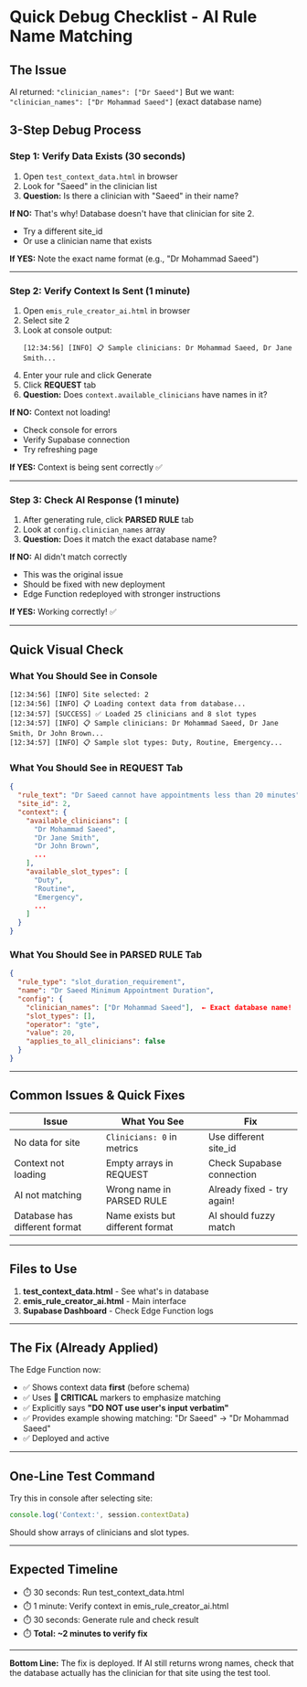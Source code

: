 # Quick Debug Checklist - AI Rule Name Matching

## The Issue
AI returned: `"clinician_names": ["Dr Saeed"]`
But we want: `"clinician_names": ["Dr Mohammad Saeed"]` (exact database name)

## 3-Step Debug Process

### Step 1: Verify Data Exists (30 seconds)
1. Open `test_context_data.html` in browser
2. Look for "Saeed" in the clinician list
3. **Question:** Is there a clinician with "Saeed" in their name?

**If NO:** That's why! Database doesn't have that clinician for site 2.
- Try a different site_id
- Or use a clinician name that exists

**If YES:** Note the exact name format (e.g., "Dr Mohammad Saeed")

---

### Step 2: Verify Context Is Sent (1 minute)
1. Open `emis_rule_creator_ai.html` in browser
2. Select site 2
3. Look at console output:
   ```
   [12:34:56] [INFO] 📋 Sample clinicians: Dr Mohammad Saeed, Dr Jane Smith...
   ```
4. Enter your rule and click Generate
5. Click **REQUEST** tab
6. **Question:** Does `context.available_clinicians` have names in it?

**If NO:** Context not loading!
- Check console for errors
- Verify Supabase connection
- Try refreshing page

**If YES:** Context is being sent correctly ✅

---

### Step 3: Check AI Response (1 minute)
1. After generating rule, click **PARSED RULE** tab
2. Look at `config.clinician_names` array
3. **Question:** Does it match the exact database name?

**If NO:** AI didn't match correctly
- This was the original issue
- Should be fixed with new deployment
- Edge Function redeployed with stronger instructions

**If YES:** Working correctly! ✅

---

## Quick Visual Check

### What You Should See in Console
```
[12:34:56] [INFO] Site selected: 2
[12:34:56] [INFO] 📋 Loading context data from database...
[12:34:57] [SUCCESS] ✅ Loaded 25 clinicians and 8 slot types
[12:34:57] [INFO] 📋 Sample clinicians: Dr Mohammad Saeed, Dr Jane Smith, Dr John Brown...
[12:34:57] [INFO] 📋 Sample slot types: Duty, Routine, Emergency...
```

### What You Should See in REQUEST Tab
```json
{
  "rule_text": "Dr Saeed cannot have appointments less than 20 minutes",
  "site_id": 2,
  "context": {
    "available_clinicians": [
      "Dr Mohammad Saeed",
      "Dr Jane Smith",
      "Dr John Brown",
      ...
    ],
    "available_slot_types": [
      "Duty",
      "Routine",
      "Emergency",
      ...
    ]
  }
}
```

### What You Should See in PARSED RULE Tab
```json
{
  "rule_type": "slot_duration_requirement",
  "name": "Dr Saeed Minimum Appointment Duration",
  "config": {
    "clinician_names": ["Dr Mohammad Saeed"],  ← Exact database name!
    "slot_types": [],
    "operator": "gte",
    "value": 20,
    "applies_to_all_clinicians": false
  }
}
```

---

## Common Issues & Quick Fixes

| Issue | What You See | Fix |
|-------|-------------|-----|
| No data for site | `Clinicians: 0` in metrics | Use different site_id |
| Context not loading | Empty arrays in REQUEST | Check Supabase connection |
| AI not matching | Wrong name in PARSED RULE | Already fixed - try again! |
| Database has different format | Name exists but different format | AI should fuzzy match |

---

## Files to Use

1. **test_context_data.html** - See what's in database
2. **emis_rule_creator_ai.html** - Main interface
3. **Supabase Dashboard** - Check Edge Function logs

---

## The Fix (Already Applied)

The Edge Function now:
- ✅ Shows context data **first** (before schema)
- ✅ Uses **🚨 CRITICAL** markers to emphasize matching
- ✅ Explicitly says **"DO NOT use user's input verbatim"**
- ✅ Provides example showing matching: "Dr Saeed" → "Dr Mohammad Saeed"
- ✅ Deployed and active

---

## One-Line Test Command

Try this in console after selecting site:
```javascript
console.log('Context:', session.contextData)
```

Should show arrays of clinicians and slot types.

---

## Expected Timeline

- ⏱️ 30 seconds: Run test_context_data.html
- ⏱️ 1 minute: Verify context in emis_rule_creator_ai.html
- ⏱️ 30 seconds: Generate rule and check result
- ⏱️ **Total: ~2 minutes to verify fix**

---

**Bottom Line:** The fix is deployed. If AI still returns wrong names, check that the database actually has the clinician for that site using the test tool.
